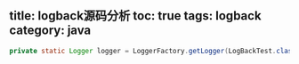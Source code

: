 title: logback源码分析
toc: true
tags: logback
category: java
---




```java
private static Logger logger = LoggerFactory.getLogger(LogBackTest.class);
```

